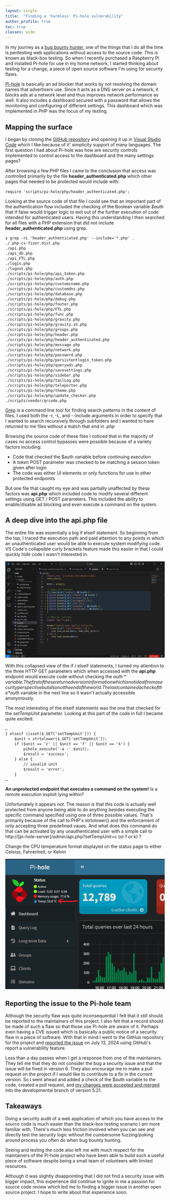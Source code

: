 ```yaml
---
layout: single
title:  "Finding a 'harmless' Pi-hole vulnerability"
author_profile: true
toc: true
classes: wide
---
```


In my journey as a [bug bounty hunter,](https://hackerone.com/kiyell) one of the things that I do all the time is pentesting web applications without access to the source code. This is known as black-box testing. So when I recently purchased a Raspberry Pi and installed Pi-hole for use in my home network, I started thinking about testing for a change, a piece of open source software I'm using for security flaws.

[Pi-hole](https://pi-hole.net/) is basically an ad blocker that works by not resolving the domain names that advertisers use. Since it acts as a DNS server on a network, it blocks ads at a network level and thus improves network performance as well. It also includes a dashboard secured with a password that allows the monitoring and configuring of different settings. This dashboard which was implemented in PHP was the focus of my testing.

## Mapping the surface

I began by cloning the [GitHub repository](https://github.com/pi-hole/web) and opening it up in [Visual Studio Code](https://code.visualstudio.com/) which I like because of it' simplicity support of many languages. The first question I had about Pi-hole was how are security controls implemented to control access to the dashboard and the many settings pages? 

After browsing a few PHP files I came to the conclusion that access was controlled primarily by the file **header_authenticated.php** which other pages that needed to be protected would include with: 

`require 'scripts/pi-hole/php/header_authenticated.php';`

Looking at the source code of that file I could see that an important part of the authentication flow included the checking of the Boolean variable *$auth* that if false would trigger logic to exit out of the further execution of code intended for authenticated users. Having this understanding I then searched for all files with a PHP extension that did not include **header_authenticated.php** using grep.

```
❯ grep -rL 'header_authenticated.php' --include='*.php' .
./.php-cs-fixer.dist.php
./api.php
./api_db.php
./api_FTL.php
./login.php
./logout.php
./scripts/pi-hole/php/api_token.php
./scripts/pi-hole/php/auth.php
./scripts/pi-hole/php/customcname.php
./scripts/pi-hole/php/customdns.php
./scripts/pi-hole/php/database.php
./scripts/pi-hole/php/debug.php
./scripts/pi-hole/php/footer.php
./scripts/pi-hole/php/FTL.php
./scripts/pi-hole/php/func.php
./scripts/pi-hole/php/gravity.php
./scripts/pi-hole/php/gravity.sh.php
./scripts/pi-hole/php/groups.php
./scripts/pi-hole/php/header.php
./scripts/pi-hole/php/header_authenticated.php
./scripts/pi-hole/php/message.php
./scripts/pi-hole/php/network.php
./scripts/pi-hole/php/password.php
./scripts/pi-hole/php/persistentlogin_token.php
./scripts/pi-hole/php/queryads.php
./scripts/pi-hole/php/savesettings.php
./scripts/pi-hole/php/sidebar.php
./scripts/pi-hole/php/tailLog.php
./scripts/pi-hole/php/teleporter.php
./scripts/pi-hole/php/theme.php
./scripts/pi-hole/php/update_checker.php
./scripts/vendor/qrcode.php
```

[Grep](https://www.gnu.org/software/grep/manual/grep.html) is a command line tool for finding search patterns in the content of files. I used both the -r, -L, and --include arguments in order to specify that I wanted to search recursively through subfolders and I wanted to have returned to me files without a match that end in *.php*

Browsing the source code of these files I noticed that in the majority of cases no access control bypasses were possible because of a variety factors including:
* Code that checked the $auth variable before continuing execution
* A *token* POST parameter was checked to be matching a session token given after login
* The code was either UI elements or only functions for use in other protected endpoints

But one file that caught my eye and was partially unaffected by these factors was **api.php** which included code to modify several different settings using GET / POST parameters. This included the ability to enable/disable ad blocking and even execute a command on the system.

## A deep dive into the api.php file

The entire file was essentially a big if elseif statement. So beginning from the top, I traced the execution path and paid attention to any points in which an unauthenticated user would be able to execute system modifying code. VS Code's collapsible curly brackets feature made this easier in that I could quickly hide code I wasn't interested in.

![Looking at api.php in Visual Studio Code, collapsed elseifs](../assets/images/pihole_api_functions.png "api.php")

With this collapsed view of the if / elseif statements, I turned my attention to the three HTTP GET parameters which when accessed with the **api.php** endpoint would execute code without checking the *$auth* variable. The first of these returned version information which is not ideal from a security perspective but also not the end of the world. The last contained a check of the *$auth* variable in the next line so it wasn't actually accessible anonymously. 

The most interesting of the elseif statements was the one that checked for the *setTempUnit* parameter. Looking at this part of the code in full I became quite excited:

```
…
} elseif (isset($_GET['setTempUnit'])) {
    $unit = strtolower($_GET['setTempUnit']);
    if ($unit == 'c' || $unit == 'f' || $unit == 'k') {
        pihole_execute('-a -'.$unit);
        $result = 'success';
    } else {
        // invalid unit
        $result = 'error';
    }
…
```

**An unprotected endpoint that executes a command on the system!** Is a remote execution exploit lying within? 

Unfortunately it appears not. The reason is that this code is actually well protected from anyone being able to do anything besides executing the specific command specified using one of three possible values. That's primarily because of the call to PHP's strtolower() and the enforcement of only accepting three predefined vaues. And what does this command do that can be activated by any unauthenticated user with a simple call to http://[pi-hole-server]/admin/api.php?setTempUnit=c (or f or k) ?

Change the CPU temperature format displayed on the status page to either Celsius, Fahrenheit, or Kelvin

![Pi-hole status page](../assets/images/pihole_temp_status.png "Pi-hole status page")

## Reporting the issue to the Pi-hole team

Although the security flaw was quite inconsequential I felt that it still should be reported to the maintainers of this project. I also felt that a record should be made of such a flaw so that those use Pi-hole are aware of it. Perhaps even having a CVE issued which is basically a public notice of a security flaw in a piece of software. With that in mind I went to the GitHub repository for the project and [reported the issue](https://github.com/pi-hole/web/security) on July 13, 2024 using GitHub's report a vulnerability feature. 

Less than a day passes when I get a response from one of the maintainers. They tell me that they do not consider the bug a security issue and that the issue will be fixed in version 6. They also encourage me to make a pull request on the project if I would like to contribute to a fix in the current version. So I went ahead and added a check of the $auth variable to the code, created a pull request, and [my changes were accepted and merged](https://github.com/pi-hole/web/pull/3077) into the developmental branch of version 5.21.

## Takeaways

Doing a security audit of a web application of which you have access to the source code is much easier than the black-box testing scenario I am more familiar with. There's much less friction involved when you can see and directly test the security logic without the cumbersome fuzzing/poking around process you often do when bug bounty hunting. 

Seeing and testing the code also left me with much respect for the maintainers of the Pi-hole project who have been able to build such a useful piece of software despite being a small team of volunteers with limited resources.

Although it was slightly disappointing that I did not find a security issue with bigger impact, this experience did continue to ignite in me a passion for source code review which led me to finding a bigger issue in another open source project. I hope to write about that experience soon.










